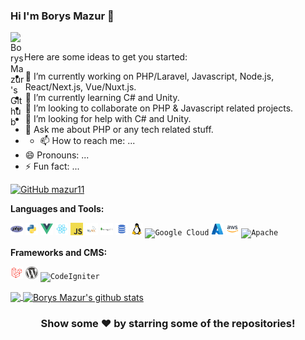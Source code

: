 ### Hi I'm Borys Mazur 👋

</a>
<a href="https://github.com/mazur11">
  <img align="left" alt="Borys Mazur's Github" width="22px" src="https://cdn.jsdelivr.net/npm/simple-icons@v3/icons/github.svg" />
</a>
<br/>

Here are some ideas to get you started:
- 🔭 I’m currently working on PHP/Laravel, Javascript, Node.js, React/Next.js, Vue/Nuxt.js.
- 🌱 I’m currently learning C# and Unity.
- 👯 I’m looking to collaborate on PHP & Javascript related projects.
- 🤔 I’m looking for help with C# and Unity.
- 💬 Ask me about PHP or any tech related stuff.
- - 📫 How to reach me: ...
- 😄 Pronouns: ...
- ⚡ Fun fact: ...

[![GitHub mazur11](https://img.shields.io/github/followers/mazur11?label=follow&style=social)](https://github.com/mazur11)

**Languages and Tools:**  

<code><img height="20" src="https://raw.githubusercontent.com/github/explore/80688e429a7d4ef2fca1e82350fe8e3517d3494d/topics/php/php.png" alt="PHP" title="PHP"></code>
<code><img height="20" src="https://raw.githubusercontent.com/github/explore/80688e429a7d4ef2fca1e82350fe8e3517d3494d/topics/python/python.png" alt="Python" title="Python"></code>
<code><img height="20" src="https://raw.githubusercontent.com/github/explore/80688e429a7d4ef2fca1e82350fe8e3517d3494d/topics/vue/vue.png" alt="Angular" title="Vue"></code>
<code><img height="20" src="https://raw.githubusercontent.com/github/explore/80688e429a7d4ef2fca1e82350fe8e3517d3494d/topics/react/react.png" alt="Angular" title="React"></code>
<code><img height="20" src="https://raw.githubusercontent.com/github/explore/80688e429a7d4ef2fca1e82350fe8e3517d3494d/topics/javascript/javascript.png" alt="JS" title="JS"></code>
<code><img height="20" src="https://raw.githubusercontent.com/github/explore/80688e429a7d4ef2fca1e82350fe8e3517d3494d/topics/mysql/mysql.png" alt="MySQL" title="MySQL"></code>
<code><img height="20" src="https://raw.githubusercontent.com/github/explore/80688e429a7d4ef2fca1e82350fe8e3517d3494d/topics/mongodb/mongodb.png" alt="MongoDB" title="MongoDB"></code>
<code><img height="20" src="https://raw.githubusercontent.com/github/explore/80688e429a7d4ef2fca1e82350fe8e3517d3494d/topics/sql/sql.png" alt="SQL" title="SQL"></code>
<code><img height="20" src="https://raw.githubusercontent.com/github/explore/80688e429a7d4ef2fca1e82350fe8e3517d3494d/topics/linux/linux.png" alt="Linux" title="Linux"></code>
<code><img height="20" src="https://avatars0.githubusercontent.com/u/2810941?s=200&v=4" alt="Google Cloud" title="Google Cloud"></code>
<code><img height="20" src="https://raw.githubusercontent.com/github/explore/80688e429a7d4ef2fca1e82350fe8e3517d3494d/topics/azure/azure.png" alt="Azure" title="Azure"></code>
<code><img height="20" src="https://raw.githubusercontent.com/github/explore/80688e429a7d4ef2fca1e82350fe8e3517d3494d/topics/aws/aws.png" alt="AWS" title="AWS"></code>
<code><img height="20" src="https://avatars1.githubusercontent.com/u/47359?s=200&v=4" alt="Apache" title="Apache"></code>
<br/>

**Frameworks and CMS:**  

<code><img height="20" src="https://raw.githubusercontent.com/github/explore/80688e429a7d4ef2fca1e82350fe8e3517d3494d/topics/laravel/laravel.png" alt="Laravel" title="Laravel"></code>
<code><img height="20" src="https://raw.githubusercontent.com/github/explore/80688e429a7d4ef2fca1e82350fe8e3517d3494d/topics/wordpress/wordpress.png" alt="WordPress" title="WordPress"></code>
<code><img height="20" src="https://avatars0.githubusercontent.com/u/44521256?s=200&v=4" alt="CodeIgniter" title="CodeIgniter"></code>


<a href="https://github.com/mazur11">
  <img align="center" src="https://github-readme-stats.vercel.app/api/top-langs/?username=mazur11&theme=light&hide_langs_below=1" />
</a>
<a href="https://github.com/mazur11">
 <img align="center" src="https://github-readme-stats.vercel.app/api?username=mazur11&show_icons=true&theme=light&line_height=27" alt="Borys Mazur's github stats"/>
</a>

<div align="center">

### Show some ❤️ by starring some of the repositories!

</div>
